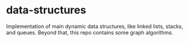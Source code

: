 # data-structures
Implementation of main dynamic data structures, like linked lists, stacks, and queues. Beyond that, this repo contains some graph algorithms.
